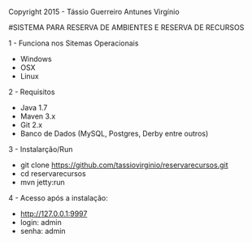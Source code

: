 Copyright 2015 - Tássio Guerreiro Antunes Virgínio

#SISTEMA PARA RESERVA DE AMBIENTES E RESERVA DE RECURSOS

1 - Funciona nos Sitemas Operacionais
* Windows
* OSX
* Linux

2 - Requisitos
* Java 1.7
* Maven 3.x
* Git 2.x
* Banco de Dados (MySQL, Postgres, Derby entre outros)

3 - Instalarção/Run
* git clone https://github.com/tassiovirginio/reservarecursos.git
* cd reservarecursos
* mvn jetty:run

4 - Acesso após a instalação:
* <http://127.0.0.1:9997>
* login: admin
* senha: admin
